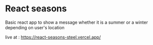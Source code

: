 # React seasons


Basic react app to show a message whether it is a summer or a winter depending on user's location 

live at : https://react-seasons-steel.vercel.app/
